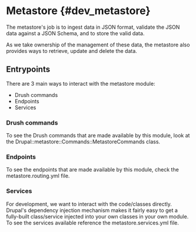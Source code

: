 # Metastore {#dev_metastore}

The metastore's job is to ingest data in JSON format, validate the JSON data against a JSON Schema, and to store the valid data.

As we take ownership of the management of these data, the metastore also provides ways to retrieve, update and delete the data.

## Entrypoints

There are 3 main ways to interact with the metastore module:
- Drush commands
- Endpoints
- Services

### Drush commands
To see the Drush commands that are made available by this module, look at the Drupal::metastore::Commands::MetastoreCommands class.

### Endpoints
To see the endpoints that are made available by this module, check the metastore.routing.yml file.

### Services
For development, we want to interact with the code/classes directly. Drupal's dependency injection mechanism makes it fairly easy to get a fully-built class/service injected into your own classes in your own module. To see the services available reference the metastore.services.yml file.
